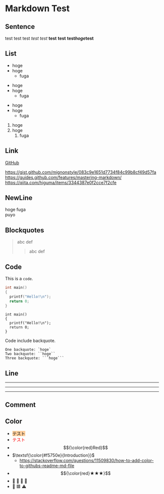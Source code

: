 # Markdown Test

##  Sentence
test
test
test
*test*
_test_
**test**
__test__
__test*hoge*test__

##  List
* hoge
* hoge
  * fuga

- hoge
- hoge
  - fuga

+ hoge
+ hoge
  + fuga

1. hoge
1. hoge
   1. fuga

##  Link
[GitHub](http://github.com)

https://gist.github.com/mignonstyle/083c9e1651d7734f84c99b8cf49d57fa
https://guides.github.com/features/mastering-markdown/
https://qiita.com/higuma/items/3344387e0f2cce7f2cfe

##  NewLine
hoge
fuga  
puyo

##  Blockquotes
> abc
> def
>> abc
>> def

##  Code
This is a `code`.

```C
int main()
{
  printf("Hello!\n");
  return 0;
}
```
    int main()
    {
      printf("Hello!\n");
      return 0;
    }

Code include backquote.
````
One backquote: `hoge`
Two backquote: ``hoge``
Three backquote: ```hoge```
````

##  Line

---
***
___

##  Comment
<!--
Here is a comment.
-->

## Color
* <span style="background-color:#ffcc99">テスト</span>
* <span style="color: red; ">テスト</span>
* $${\color{red}Red}$$
* $\textsf{\color{#f5750e}{Introduction}}$
  * https://stackoverflow.com/questions/11509830/how-to-add-color-to-githubs-readme-md-file
* $${\color{red}★★★}$$
* :pink_heart: :yellow_heart: :blue_heart: :green_heart:
* :red_circle: :red_square: :warning:
